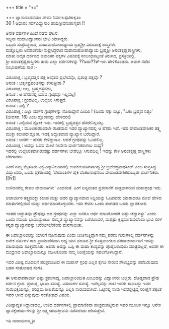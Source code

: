 +++
title = "+೦"

+++
ಜ್ಞಾನಾನಂದನಯಂ ದೇವಂ ನಿರ್ಮಲಸ್ಪಟಿಕಾಕೃತಿಂ  
30 1 ಆಧಾರಂ ಸರ್ವವಿದ್ಯಾನಾಂ ಹಯಗ್ರೀವನುಪಾಸ್ಮಹೇ !! 

ಅನೇಕ ವರ್ಷಗಳ ಹಿಂದೆ ನಡೆದ ಘಟನೆ.  
ಇಬ್ಬರು ಮಹಾವಿದ್ವಾಂಸರು ಭೇಟಿ ಯಾಗಿದ್ದರು.  
ಒಬ್ಬರು ಸುಪ್ರಸಿದ್ಧರಾದ, ಮಹಾಮಹೋಪಾಧ್ಯಾಯ ಬ್ರಹ್ಮಶ್ರೀ ವಿರೂಪಾಕ್ಷ ಶಾಸ್ತ್ರಿಗಳು.  
ಮತ್ತೊಬ್ಬರು ಅವರಂತೆಯೇ ಸುಪ್ರಸಿದ್ಧರಾದ ಮಹಾಮಹೋಪಾಧ್ಯಾಯ ಬ್ರಹ್ಮಶ್ರೀ ಅನಂತಕೃಷ್ಣಶಾಸ್ತ್ರಿಗಳು,  
ಮಾತು ಅದೈತ ದರ್ಶನದ ಅವಾಂತರ ಪಕ್ಷಗಳ ವಿಷಯಕ್ಕೆ ಸಂಬಂಧಪಟ್ಟಂತೆ ತಿರುಗಿದ, ಪ್ರಸಕ್ತಿಯಲ್ಲಿ,  
ಶ್ರೀ ಅನಂತಕೃಷ್ಣಶಾಸ್ತ್ರಿಗಳು ತಾನು ಎಲ್ಲಾ ದರ್ಶನಗಳನ್ನು 
??ಡಿದಾ??ತ್-ಅಗಿ ಹೇಳಿಕೊಂಡರು. ಆವಾಗ ನಡೆದ ಸಂಭಾಷಣೆಯ ಸಾರ :- 

ವಿರೂಪಾಕ್ಷ : ಬ್ರಹ್ಮದತ್ತನ ಪಕ್ಷ ಅದೈತದ ಪ್ರಭೇದವೊ, ಸ್ವತಂತ್ರ ಪಕ್ಷವೊ ?   
ಅನಂತ : ಭರ್ತೃಪ್ರಪಂಚನನ್ನು ಕೇಳುತ್ತೀರಾ ?   
ವಿರೂಪಾಕ್ಷ: ಅಲ್ಲ, ಬ್ರಹ್ಮದತ್ತನದು,  
ಅನಂತ : ಆ ಹೆಸರಿನಲ್ಲಿ ಯಾವ ಗ್ರಂಥವೂ ಇಲ್ಲವಲ್ಲ!   
ವಿರೂಪಾಕ್ಷ : ಗ್ರಂಥವಿಲ್ಲ. ಉಲ್ಲೇಖ ಸಿಗುತ್ತದೆ.  
ಅನಂತ : ಎಲ್ಲಿ ?  
ವಿರೂಪಾಕ್ಷ : ಎಲ್ಲಾ ದರ್ಶನ ಗ್ರಂಥಗಳನ್ನು ನೋಡಿದ್ದೇನೆ ಎಂದಿರಿ ! (ಎಂದು ನಕ್ಕು ಬಿಟ್ಟು, "ಏಕಂ ಬ್ರಹ್ಮವ ನಿತ್ಯಂ' (ಜೀವಸರ. 16) ಎಂಬ ಶ್ಲೋಕವನ್ನು ಹೇಳಿದರು)  
ಅನಂತ : ಎಲ್ಲಿರುವ ಶ್ಲೋಕ ಇದು. ಇದರಲ್ಲಿ ಬ್ರಹ್ಮದತ್ತನ ಹೆಸರೇನಿಲ್ಲವಲ್ಲ.  
ವಿರೂಪಾಕ್ಷ : ಮೂಲಕಾರರಿಂದಲೇ ರಚಿತವಾದ ಇದರ ವ್ಯಾಖ್ಯಾನದಲ್ಲಿ ಆ ಹೆಸರು ಇದೆ. ಇದು ವೇದಾಂತದೇಶಿಕರ ತತ್ತ್ವ ಮುಕ್ತಾ ಕಲಾಪದ ಶ್ಲೋಕ. ಇದಕ್ಕೆ ಅದ್ಭುತವಾದ ವ್ಯಾಖ್ಯಾನ ಬರೆದಿದ್ದಾರೆ.  
ಅನಂತ : ಅವರೇ - ಹೆಸರು ಕೇಳಿದ್ದುಂಟು. ಆದರೆ ಗ್ರಂಥವನ್ನು ಓದಿರಲಿಲ್ಲ.   
ವಿರೂಪಾಕ್ಷ : ಅದನ್ನು ಓದದ ಮೇಲೆ ನೀವೇನು ದಾರ್ಶನಿಕರಾಗಲು ಸಾಧ್ಯ?  
ಇದರಲ್ಲಿ ಉಲ್ಲೇಖಿತವಾಗಿರುವಷ್ಟು ದರ್ಶನಗಳು ಬೇರೆಲ್ಲೂ ಸಿಗುವದಿಲ್ಲ !  ಇದನ್ನು ಕೇಳಿ ಅನಂತಕೃಷ್ಣ ಶಾಸ್ತ್ರಿಗಳು ಬೆರಗಾದರು.  

ಹಿಂದೆ ನಮ್ಮ ಮೈಸೂರು ವಿಶ್ವವಿದ್ಯಾನಿಲಯದಲ್ಲಿ ಉಪಕುಲಪತಿಗಳಾಗಿದ್ದ ಶ್ರೀ ಬ್ರಿಜೇಂದ್ರನಾಥಸೀಲ್ ಎಂಬ ಸುಪ್ರಸಿದ್ದ ವಿದ್ವಾಂಸರು, ಒಂದು ಪ್ರಕರಣದಲ್ಲಿ 'ವೇದಾಂತಿಗಳ ಪೈಕಿ ವೆಂಕಟನಾಥನೆಂಬ ವೇದಾಂತದೇಶಿಕರೊಬ್ಬರೇ ದಾರ್ಶನಿಕರು.[[iv]] 

ಉಳಿದವರೆಲ್ಲ ಕೇಪಲ ವೇದಾಂತಿಗಳು' ಎಂದರಂತೆ. ಹೀಗೆ ಅನ್ಯಮತದ ಪ್ರಶಂಸನೆಗೆ ಪಾತ್ರವಾಗಿರುವ ಮಹಾಗ್ರಂಥ ಇದು. 

ಆಚಾರ್ಯರ ತತ್ತ್ವಮುಕ್ತಾ ಕಲಾಪ ಮತ್ತು ಅದರ ವ್ಯಾಖ್ಯಾನವಾದ ಸಿದ್ದಿಯನ್ನು ಓದಿದವರು ಯಾರಾದರೂ ಮೇಲೆ ಹೇಳಿದ ಮಾತುಗಳಲ್ಲಿರುವ ಯನ್ನು ಅರ್ಥಮಾಡಿಕೊಳ್ಳುವರು. ಇದು ಕೇವಲ ಒಂದು ಪಂಗಡದ ಒಂದು ಜ್ಞಾನಕೋಶ. 

ಇಂತಹ ಅದ್ಭುತವೂ ಪ್ರೌಢವೂ ಆದ ಗ್ರಂಥವನ್ನು ಎಲ್ಲಾ ಜನರೂ ಅರ್ಥ ಮಾಡಿಕೊಂಡರೆ ಎಷ್ಟು ಚೆನ್ನಾಗಿತ್ತು' ಎಂದು ಒಂದು ಸಮಯ ಭಾವಿಸಿದ್ದುಂಟು. ಸಂಸ್ಕೃತ ವ್ಯಾಖ್ಯಾನವನ್ನು ಬರೆಯಿಸಿದರೆ, ಮತ್ತಷ್ಟು ಕ್ಲಿಷ್ಟವಾಗುವುದೆಂದು ಭಾವಿ ಸರಳ ಕನ್ನಡ ವ್ಯಾಖ್ಯಾನವನ್ನು ಬರೆಯಿಸಬೇಕೆಂದು ಮನಸಾಯಿತು. 

ಈ ಜವಾಬ್ದಾರಿಯನ್ನು ಯಾರಿಗೆ ವಹಿಸುವುದು ಎಂದು ಚಿಂತಿಸುತ್ತಿದ್ದಾಗ ನಮ್ಮ ಪರಮ ಗುರುಗಳಲ್ಲಿ ದರ್ಶನಗಳನ್ನು ಅನೇಕ ವರ್ಷಗಳ ಕಾಲ ಪ್ರಾಮಾಣಿಕವಾಗಿ ಅಧ್ಯ ಯನ ಮಾಡಿದ ಶ್ರೀ ಕೊತ್ತಮಂಗಲಂ ವರದಾಚಾರ್ಯರಿಗೆ ಇದನ್ನು ವಹಿಸುವುದು ಸೂಕ್ತವೆನಿಸಿತು. ಅವರು ಅದನ್ನು ಒಪ್ಪಿ ಈ ಮಹಾ ಕಾವ್ಯವನ್ನು ಪೂರೈಸಿರುವುದು ಮಾತ್ರವಲ್ಲದೆ, ಅವರೇ ಈ ಮುದ್ರಣದ ಜವಾಬ್ದಾರಿಯನ್ನೂ ವಹಿಸಿಕೊಂಡು ನಮ್ಮ ನಿರೀಕ್ಷೆಯನ್ನು ಸಫಲಗೊಳಿಸಿದ್ದಾರೆ. 

ಇವರ ವಿಶಿಷ್ಟ ಮೊದಲನೆ ಪರಿಶ್ರಮದಿಂದ ಈ ಮಹಾನ್ ಗ್ರಂಥ ಎಲ್ಲರ ಕೈಗೂ ಸೇರುವ ಸೌಲಭ್ಯವನ್ನು ಪಡೆದಿರುವುದು ಬಹಳ ಸಂತೋಷದ ಸಂಗತಿ. 

ಈ ಅನುವಾದಕಾರ್ಯ ಎಷ್ಟು ಶ್ರಮಸಾಧ್ಯ, ಜವಾಬ್ದಾರಿಯುತ ಎಂಬುದನ್ನು ವಿದ್ವಾಂಸರು ಬಲ್ಲರು. ದೊಡ್ಡದಾದ ಪ್ರೌಢ ದರ್ಶನ ಗ್ರಂಥ. ಪ್ರಯತ್ನ, ಭಾಷಾ ಸಮಸ್ಯೆ. ವಿಷಯಗಳ ಸಮಸ್ಯೆ. ಇವೆಲ್ಲವನ್ನು ದಾಟಿ ಇವರು ಸಾಧಿಸಿದ್ದು ಇವರ ಗುರುಭಕ್ತಿಯನ್ನೂ, ಪರಿಶ್ರಮ ಶೀಲತೆಯನ್ನೂ ಎಲ್ಲರಿ ಸಾರುವುದಾಗಿದೆ. ಒಟ್ಟಿನಲ್ಲಿ ನಾವು ಇವರಲ್ಲಿಟ್ಟಿದ್ದ ನಿರೀಕ್ಷೆಗೆ ತಕ್ಕಂತೆ ಇವರ ಆಗಿದೆ ಎನ್ನುವುದು ಸಂತೋಷದ ವಿಷಯ. 

ವಿಶಿಷ್ಟಾದ್ವತ ಸಿದ್ಧಾಂತದಲ್ಲ, ಉಳಿದ ದರ್ಶನಗಳಲ್ಲಿ ಪ್ರಾಮಾಣಿಕವಾ ಪರಿಶ್ರಮಪಟ್ಟಿರುವ ಇವರ ಮೂಲಕ ಇನ್ನೂ ಅನೇಕ ಜ್ಞಾನಕ್ಕೆಂಕರ್ಯಗಳನ್ನು ಶ್ರೀ ಲಕ್ಷ್ಮೀಹಯಗ್ರೀವನು ನಡೆಸಲೆಂದು ಆಶಿಸುತ್ತೇವೆ. 

ಇತಿ ನಾರಾಯಣಸ್ಮೃತಿಃ  
